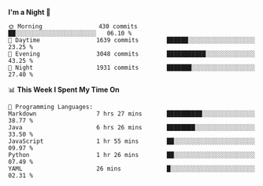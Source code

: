 <!--START_SECTION:waka-->
**I'm a Night 🦉** 

```text
🌞 Morning                430 commits         ██░░░░░░░░░░░░░░░░░░░░░░░   06.10 % 
🌆 Daytime                1639 commits        ██████░░░░░░░░░░░░░░░░░░░   23.25 % 
🌃 Evening                3048 commits        ███████████░░░░░░░░░░░░░░   43.25 % 
🌙 Night                  1931 commits        ███████░░░░░░░░░░░░░░░░░░   27.40 % 
```


📊 **This Week I Spent My Time On** 

```text
💬 Programming Languages: 
Markdown                 7 hrs 27 mins       ██████████░░░░░░░░░░░░░░░   38.77 % 
Java                     6 hrs 26 mins       ████████░░░░░░░░░░░░░░░░░   33.50 % 
JavaScript               1 hr 55 mins        ██░░░░░░░░░░░░░░░░░░░░░░░   09.97 % 
Python                   1 hr 26 mins        ██░░░░░░░░░░░░░░░░░░░░░░░   07.49 % 
YAML                     26 mins             █░░░░░░░░░░░░░░░░░░░░░░░░   02.31 % 
```


<!--END_SECTION:waka-->
